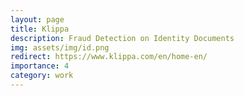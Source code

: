 ```yaml
---
layout: page
title: Klippa
description: Fraud Detection on Identity Documents
img: assets/img/id.png
redirect: https://www.klippa.com/en/home-en/
importance: 4
category: work
---
```


